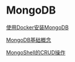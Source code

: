 # MongoDB

[使用Docker安装MongoDB](./subfile/使用docker安装mongodb.md)

[MongoDB基础概念](./subfile/_2MongoDB基础概念.md)

[MongoShell的CRUD操作](./subfile/_3MongoShell的CRUD操作.md)
